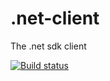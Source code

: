 # .net-client
The .net sdk client

[![Build status](https://ci.appveyor.com/api/projects/status/ea1cv7ujcnpyqdh4/branch/master?svg=true)](https://ci.appveyor.com/project/SplitDevOps/net-client/branch/master)
